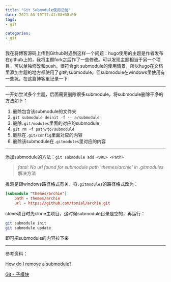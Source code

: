 ```yaml
---
title: "Git Submodule使用总结"
date: 2021-03-10T17:41:08+08:00
tags:
- git

categories:
- git
---
```


我在将博客源码上传到Github时遇到这样一个问题：<!--more-->hugo使用的主题是作者发布在github上的，我将主题fork之后作了一些修改。可以发现主题相当于另一个项目，可以单独修改和push，很符合git submodule的使用情景，所以hugo在文档里添加主题的地方都使用了git的submodule。但submodule在windows里使用有一些坑，在这篇博客里记录一下

---

一开始尝试多个主题，后面需要删除很多submodule，将submodule删除干净的方法如下：

1. 删除包含该submodule的文件夹
2. `git submodule deinit -f -- a/submodule`
3. 删除`.git/modules`里面的对应的submodule
4. `git rm -f path/to/submodule`
5. 删除在`.git/config`里面对应的内容
6. 删除该submodule在`.gitmodules`里对应的内容

---

添加submodule的方法：`git submodule add <URL> <Path>`

> *fatal: No url found for submodule path 'themes/archie' in .gitmodules* 解决方法

推测是跟windows路径格式有关，将`.gitmodules`的路径格式改为：

```toml
[submodule "themes/archie"]
	path = themes/archie
	url = https://github.com/tomial/archie.git
```



clone项目时先clone主项目，这时候submodule目录是空的，再运行：

```bash
git submodule init
git submodule update
```

即可把submodule的内容拉下来



---

参考资料：

[How do I remove a submodule?](https://stackoverflow.com/questions/1260748/how-do-i-remove-a-submodule)

[Git - 子模块](https://git-scm.com/book/zh/v2/Git-%E5%B7%A5%E5%85%B7-%E5%AD%90%E6%A8%A1%E5%9D%97)